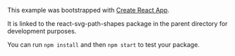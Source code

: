 This example was bootstrapped with [Create React App](https://github.com/facebook/create-react-app).

It is linked to the react-svg-path-shapes package in the parent directory for development purposes.

You can run `npm install` and then `npm start` to test your package.

